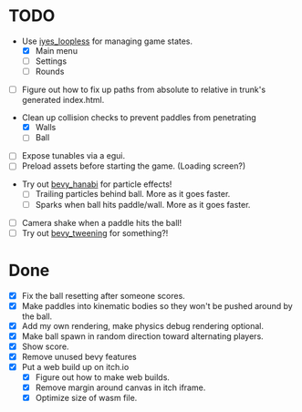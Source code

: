 # TODO
* Use [iyes_loopless](https://lib.rs/iyes_loopless) for managing game states.
  * [x] Main menu
  * [ ] Settings
  * [ ] Rounds
* [ ] Figure out how to fix up paths from absolute to relative in trunk's generated index.html.
* Clean up collision checks to prevent paddles from penetrating
  * [x] Walls
  * [ ] Ball
* [ ] Expose tunables via a egui.
* [ ] Preload assets before starting the game. (Loading screen?)
* Try out [bevy_hanabi](https://lib.rs/bevy_hanabi/) for particle effects!
  * [ ] Trailing particles behind ball. More as it goes faster.
  * [ ] Sparks when ball hits paddle/wall. More as it goes faster.
* [ ] Camera shake when a paddle hits the ball!
* [ ] Try out [bevy_tweening](https://lib.rs/bevy_tweening/) for something?!

# Done
* [x] Fix the ball resetting after someone scores.
* [x] Make paddles into kinematic bodies so they won't be pushed around by the ball.
* [x] Add my own rendering, make physics debug rendering optional.
* [x] Make ball spawn in random direction toward alternating players.
* [x] Show score.
* [x] Remove unused bevy features
* [x] Put a web build up on itch.io
  * [x] Figure out how to make web builds.
  * [x] Remove margin around canvas in itch iframe.
  * [x] Optimize size of wasm file.
